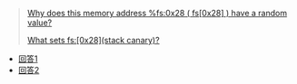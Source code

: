 
> [Why does this memory address %fs:0x28 ( fs[0x28] ) have a random value?](https://stackoverflow.com/questions/10325713/why-does-this-memory-address-fs0x28-fs0x28-have-a-random-value)
>
> [What sets fs:\[0x28\](stack canary)?](https://unix.stackexchange.com/questions/453749/what-sets-fs0x28-stack-canary)

- [回答1](https://stackoverflow.com/questions/25667205/what-exactly-does-putsplt-mean)
- [回答2](https://stackoverflow.com/questions/5469274/what-does-plt-mean-here)